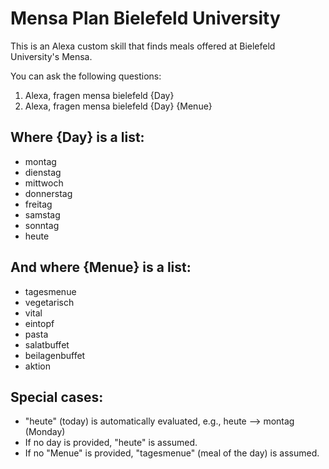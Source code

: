 # Mensa Plan Bielefeld University

This is an Alexa custom skill that finds meals offered at Bielefeld University's Mensa.

You can ask the following questions:

1. Alexa, fragen mensa bielefeld {Day}
2. Alexa, fragen mensa bielefeld {Day} {Menue}

## Where {Day} is a list:

* montag
* dienstag
* mittwoch
* donnerstag
* freitag
* samstag
* sonntag
* heute

## And where {Menue} is a list:

* tagesmenue
* vegetarisch
* vital
* eintopf
* pasta
* salatbuffet
* beilagenbuffet
* aktion

## Special cases:

* "heute" (today) is automatically evaluated, e.g., heute --> montag (Monday)
* If no day is provided, "heute" is assumed.
* If no "Menue" is provided, "tagesmenue" (meal of the day) is assumed.
